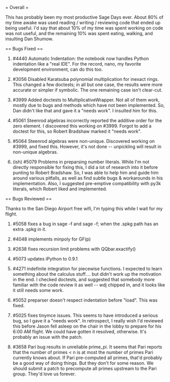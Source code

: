 = Overall =

This has probably been my most productive Sage Days ever.  About 80% of my time awake was used reading / writing / reviewing code that ended up being useful.  I'd say that about 10% of my time was spent working on code was not useful, and the remaining 10% was spent eating, walking, and insulting Dan Shumow.

== Bugs Fixed ==

 1. #4440 Automatic Indentation: the notebook now handles Python indentation like a "real IDE".  For the record, nano, my favorite development environment, can do this too.

 1. #3056 Disabled Karatsuba polynomial multiplication for inexact rings.  This changed a few doctests; in all but one case, the results were more accurate or simpler if symbolic.  The one remaining case isn't clear-cut.

 1. #3999 Added doctests to MultiplicativeWrapper.  Not all of them work, mostly due to bugs and methods which have not been implemented.  So, Dan didn't like that and gave it a "needs work".  I insulted him for this.

 1. #5061 Steenrod algebras incorrectly reported the additive order for the zero element.  I discovered this working on #3999.  Forgot to add a doctest for this, so Robert Bradshaw marked it "needs work".

 1. #5064 Steenrod algebras were non-unique.  Discovered working on #3999, and fixed this.  However, it's not done -- unpickling will result in non-unique algebras.

 1. (ish) #5079 Problems in preparsing number literals.  While I'm not directly responsible for fixing this, I did a lot of research into it before punting to Robert Bradshaw.  So, I was able to help him and guide him around various pitfalls, as well as find subtle bugs & workarounds in his implementation.  Also, I suggested pre-emptive compatibility with py3k literals, which Robert liked and implemented.


== Bugs Reviewed ==

Thanks to the San Diego Airport free wifi, I'm typing this while I wait for my flight.

 1. #5058 fixes a bug in sage -f and sage -f; when the .spkg path has an extra .spkg in it.

 1. #4048 implements minpoly for GF(p)

 1. #2638 fixes recursion limit problems with QQbar.exactify()

 1. #5073 updates iPython to 0.9.1

 1. #4271 indefinite integration for piecewise functions.  I expected to learn something about the calculus stuff.... but didn't work up the motivation in the end.  I checked doctests, and suggested that somebody more familiar with the code review it as well -- wdj chipped in, and it looks like it still needs some work.

 1. #5052 preparser doesn't respect indentation before "load".  This was fixed.

 1. #5025 fixes tinymce issues.  This seems to have introduced a serious bug, so I gave it a "needs work".  In retrospect, I really wish I'd reviewed this before Jason fell asleep on the chair in the lobby to prepare for his 6:00 AM flight.  We could have gotten it resolved, otherwise.  It's probably an issue with the patch.

 1. #3658 Pari bug results in unreliable prime_pi.  It seems that Pari reports that the number of primes < n is at most the number of primes Pari currently knows about.  If Pari pre-computed all primes, that'd probably be a good way of doing things.  But they don't for some reason.  We should submit a patch to precompute all primes upstream to the Pari group.  They'd love us forever.
